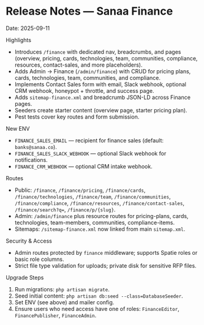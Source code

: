 # Release Notes — Sanaa Finance

Date: 2025-09-11

Highlights

- Introduces `/finance` with dedicated nav, breadcrumbs, and pages (overview, pricing, cards, technologies, team, communities, compliance, resources, contact-sales, and more placeholders).
- Adds Admin → Finance (`/admin/finance`) with CRUD for pricing plans, cards, technologies, team, communities, and compliance.
- Implements Contact Sales form with email, Slack webhook, optional CRM webhook, honeypot + throttle, and success page.
- Adds `sitemap-finance.xml` and breadcrumb JSON-LD across Finance pages.
- Seeders create starter content (overview page, starter pricing plan).
- Pest tests cover key routes and form submission.

New ENV

- `FINANCE_SALES_EMAIL` — recipient for finance sales (default: `banks@sanaa.co`).
- `FINANCE_SALES_SLACK_WEBHOOK` — optional Slack webhook for notifications.
- `FINANCE_CRM_WEBHOOK` — optional CRM intake webhook.

Routes

- Public: `/finance`, `/finance/pricing`, `/finance/cards`, `/finance/technologies`, `/finance/team`, `/finance/communities`, `/finance/compliance`, `/finance/resources`, `/finance/contact-sales`, `/finance/search?q=`, `/finance/p/{slug}`.
- Admin: `/admin/finance` plus resource routes for pricing-plans, cards, technologies, team-members, communities, compliance-items.
- Sitemaps: `/sitemap-finance.xml` now linked from main `sitemap.xml`.

Security & Access

- Admin routes protected by `finance` middleware; supports Spatie roles or basic role columns.
- Strict file type validation for uploads; private disk for sensitive RFP files.

Upgrade Steps

1. Run migrations: `php artisan migrate`.
2. Seed initial content: `php artisan db:seed --class=DatabaseSeeder`.
3. Set ENV (see above) and mailer config.
4. Ensure users who need access have one of roles: `FinanceEditor`, `FinancePublisher`, `FinanceAdmin`.

